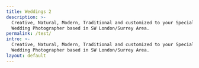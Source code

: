 ```yaml
---
title: Weddings 2
description: >-
  Creative, Natural, Modern, Traditional and customized to your Special Day.
  Wedding Photographer based in SW London/Surrey Area.
permalink: /test/
intro: >-
  Creative, Natural, Modern, Traditional and customized to your Special Day.
  Wedding Photographer based in SW London/Surrey Area.
layout: default
---
```


